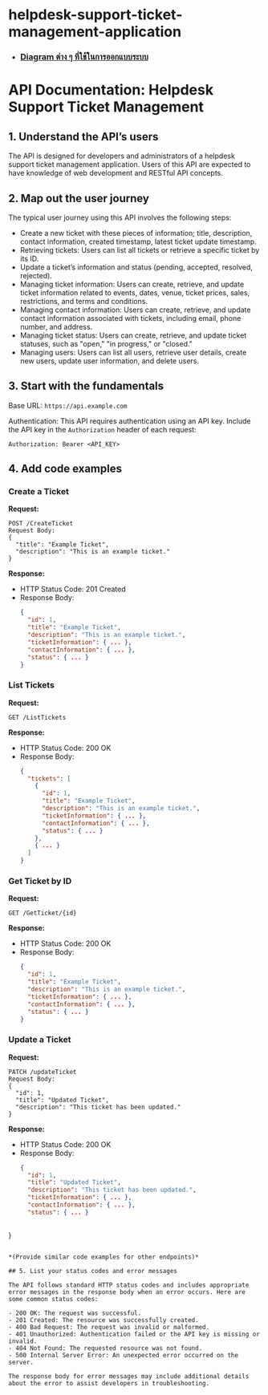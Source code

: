 # helpdesk-support-ticket-management-application

- ### [Diagram ต่าง ๆ ที่ใช้ในการออกแบบระบบ](https://github.com/panupongKanin/helpdesk-support-ticket-management-application/tree/main/image/diagram)

# API Documentation: Helpdesk Support Ticket Management

## 1. Understand the API’s users

The API is designed for developers and administrators of a helpdesk support ticket management application. Users of this API are expected to have knowledge of web development and RESTful API concepts.

## 2. Map out the user journey

The typical user journey using this API involves the following steps:

- Create a new ticket with these pieces of information; title, description, contact
information, created timestamp, latest ticket update timestamp.
- Retrieving tickets: Users can list all tickets or retrieve a specific ticket by its ID.
- Update a ticket’s information and status (pending, accepted, resolved, rejected).
- Managing ticket information: Users can create, retrieve, and update ticket information related to events, dates, venue, ticket prices, sales, restrictions, and terms and conditions.
- Managing contact information: Users can create, retrieve, and update contact information associated with tickets, including email, phone number, and address.
- Managing ticket status: Users can create, retrieve, and update ticket statuses, such as "open," "in progress," or "closed."
- Managing users: Users can list all users, retrieve user details, create new users, update user information, and delete users.

## 3. Start with the fundamentals

Base URL: `https://api.example.com`

Authentication: This API requires authentication using an API key. Include the API key in the `Authorization` header of each request:

```
Authorization: Bearer <API_KEY>
```

## 4. Add code examples

### Create a Ticket

**Request:**

```
POST /CreateTicket
Request Body:
{
  "title": "Example Ticket",
  "description": "This is an example ticket."
}

```

**Response:**

- HTTP Status Code: 201 Created
- Response Body:
  ```json
  {
    "id": 1,
    "title": "Example Ticket",
    "description": "This is an example ticket.",
    "ticketInformation": { ... },
    "contactInformation": { ... },
    "status": { ... }
  }
  
  ```

### List Tickets

**Request:**

```
GET /ListTickets
```

**Response:**

- HTTP Status Code: 200 OK
- Response Body:
  ```json
  {
    "tickets": [
      {
        "id": 1,
        "title": "Example Ticket",
        "description": "This is an example ticket.",
        "ticketInformation": { ... },
        "contactInformation": { ... },
        "status": { ... }
      },
      { ... }
    ]
  }
  
  ```

### Get Ticket by ID

**Request:**

```
GET /GetTicket/{id}
```

**Response:**

- HTTP Status Code: 200 OK
- Response Body:
  ```json
  {
    "id": 1,
    "title": "Example Ticket",
    "description": "This is an example ticket.",
    "ticketInformation": { ... },
    "contactInformation": { ... },
    "status": { ... }
  }
  
  ```

### Update a Ticket

**Request:**

```
PATCH /updateTicket
Request Body:
{
  "id": 1,
  "title": "Updated Ticket",
  "description": "This ticket has been updated."
}

```

**Response:**

- HTTP Status Code: 200 OK
- Response Body:
  ```json
  {
    "id": 1,
    "title": "Updated Ticket",
    "description": "This ticket has been updated.",
    "ticketInformation": { ... },
    "contactInformation": { ... },
    "status": { ... }
 

 }
 
  ```

*(Provide similar code examples for other endpoints)*

## 5. List your status codes and error messages

The API follows standard HTTP status codes and includes appropriate error messages in the response body when an error occurs. Here are some common status codes:

- 200 OK: The request was successful.
- 201 Created: The resource was successfully created.
- 400 Bad Request: The request was invalid or malformed.
- 401 Unauthorized: Authentication failed or the API key is missing or invalid.
- 404 Not Found: The requested resource was not found.
- 500 Internal Server Error: An unexpected error occurred on the server.

The response body for error messages may include additional details about the error to assist developers in troubleshooting.


